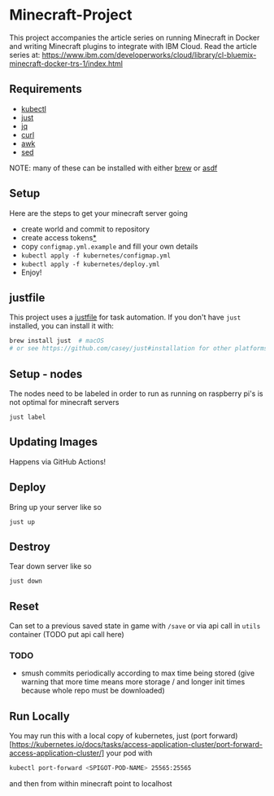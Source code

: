 # Minecraft-Project

This project accompanies the article series on running Minecraft in Docker and
writing Minecraft plugins to integrate with IBM Cloud.
Read the article series at: https://www.ibm.com/developerworks/cloud/library/cl-bluemix-minecraft-docker-trs-1/index.html

## Requirements
- [kubectl]
- [just]
- [jq]
- [curl]
- [awk]
- [sed]

NOTE: many of these can be installed with either [brew] or [asdf]

## Setup

Here are the steps to get your minecraft server going

- create world and commit to repository
- create access tokens[\*](https://support.cloudbees.com/hc/en-us/articles/234710368-GitHub-Permissions-and-API-token-Scopes-for-Jenkins)
- copy `configmap.yml.example` and fill your own details
- `kubectl apply -f kubernetes/configmap.yml`
- `kubectl apply -f kubernetes/deploy.yml`
- Enjoy!

## justfile

This project uses a [justfile](https://github.com/casey/just) for task automation. If you don't have `just` installed, you can install it with:

```bash
brew install just  # macOS
# or see https://github.com/casey/just#installation for other platforms
```

## Setup - nodes

The nodes need to be labeled in order to run as running on raspberry pi's is not optimal for minecraft servers

```
just label
```

## Updating Images

Happens via GitHub Actions!

## Deploy

Bring up your server like so

```
just up
```

## Destroy

Tear down server like so

```
just down
```

## Reset

Can set to a previous saved state in game with `/save` or via api call in `utils` container (TODO put api call here)

### TODO

- smush commits periodically according to max time being stored (give warning that more time means more storage / and longer init times because whole repo must be downloaded)

## Run Locally

You may run this with a local copy of kubernetes, just (port forward)[https://kubernetes.io/docs/tasks/access-application-cluster/port-forward-access-application-cluster/] your pod with

```bash
kubectl port-forward <SPIGOT-POD-NAME> 25565:25565
```

and then from within minecraft point to localhost

[just]: https://github.com/casey/just
[asdf]: https://asdf-vm.com/
[kubectl]: https://kubernetes.io/docs/reference/kubectl/
[brew]: https://brew.sh/
[jq]: https://jqlang.org
[curl]: https://curl.se
[awk]: https://www.gnu.org/software/gawk/manual/gawk.html
[sed]: https://www.gnu.org/software/sed/manual/sed.html